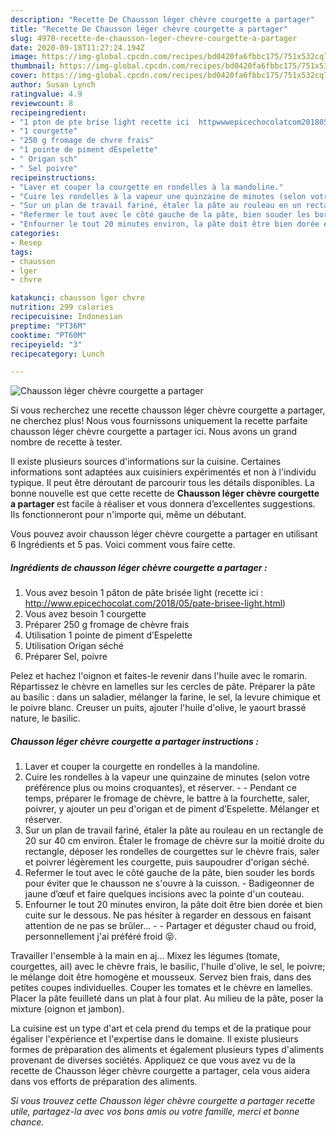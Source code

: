 ```yaml
---
description: "Recette De Chausson léger chèvre courgette a partager"
title: "Recette De Chausson léger chèvre courgette a partager"
slug: 4978-recette-de-chausson-leger-chevre-courgette-a-partager
date: 2020-09-18T11:27:24.194Z
image: https://img-global.cpcdn.com/recipes/bd0420fa6fbbc175/751x532cq70/chausson-leger-chevre-courgette-a-partager-photo-principale-de-la-recette.jpg
thumbnail: https://img-global.cpcdn.com/recipes/bd0420fa6fbbc175/751x532cq70/chausson-leger-chevre-courgette-a-partager-photo-principale-de-la-recette.jpg
cover: https://img-global.cpcdn.com/recipes/bd0420fa6fbbc175/751x532cq70/chausson-leger-chevre-courgette-a-partager-photo-principale-de-la-recette.jpg
author: Susan Lynch
ratingvalue: 4.9
reviewcount: 8
recipeingredient:
- "1 pton de pte brise light recette ici  httpwwwepicechocolatcom201805patebriseelighthtml"
- "1 courgette"
- "250 g fromage de chvre frais"
- "1 pointe de piment dEspelette"
- " Origan sch"
- " Sel poivre"
recipeinstructions:
- "Laver et couper la courgette en rondelles à la mandoline."
- "Cuire les rondelles à la vapeur une quinzaine de minutes (selon votre préférence plus ou moins croquantes), et réserver.  Pendant ce temps, préparer le fromage de chèvre, le battre à la fourchette, saler, poivrer, y ajouter un peu d&#39;origan et de piment d’Espelette. Mélanger et réserver."
- "Sur un plan de travail fariné, étaler la pâte au rouleau en un rectangle de 20 sur 40 cm environ. Étaler le fromage de chèvre sur la moitié droite du rectangle, déposer les rondelles de courgettes sur le chèvre frais, saler et poivrer légèrement les courgette, puis saupoudrer d&#39;origan séché."
- "Refermer le tout avec le côté gauche de la pâte, bien souder les bords pour éviter que le chausson ne s&#39;ouvre à la cuisson. Badigeonner de jaune d’œuf et faire quelques incisions avec la pointe d&#39;un couteau."
- "Enfourner le tout 20 minutes environ, la pâte doit être bien dorée et bien cuite sur le dessous. Ne pas hésiter à regarder en dessous en faisant attention de ne pas se brûler...  Partager et déguster chaud ou froid, personnellement j&#39;ai préféré froid 😝."
categories:
- Resep
tags:
- chausson
- lger
- chvre

katakunci: chausson lger chvre 
nutrition: 299 calories
recipecuisine: Indonesian
preptime: "PT36M"
cooktime: "PT60M"
recipeyield: "3"
recipecategory: Lunch

---
```



![Chausson léger chèvre courgette a partager](https://img-global.cpcdn.com/recipes/bd0420fa6fbbc175/751x532cq70/chausson-leger-chevre-courgette-a-partager-photo-principale-de-la-recette.jpg)

Si vous recherchez une recette chausson léger chèvre courgette a partager, ne cherchez plus! Nous vous fournissons uniquement la recette parfaite chausson léger chèvre courgette a partager ici. Nous avons un grand nombre de recette à tester.

Il existe plusieurs sources d'informations sur la cuisine. Certaines informations sont adaptées aux cuisiniers expérimentés et non à l'individu typique. Il peut être déroutant de parcourir tous les détails disponibles. La bonne nouvelle est que cette recette de <strong> Chausson léger chèvre courgette a partager </strong> est facile à réaliser et vous donnera d’excellentes suggestions. Ils fonctionneront pour n'importe qui, même un débutant.

<!--inarticleads1-->

Vous pouvez avoir chausson léger chèvre courgette a partager en utilisant 6 Ingrédients et 5 pas. Voici comment vous faire cette.

##### Ingrédients de chausson léger chèvre courgette a partager :

1. Vous avez besoin 1 pâton de pâte brisée light (recette ici : http://www.epicechocolat.com/2018/05/pate-brisee-light.html)
1. Vous avez besoin 1 courgette
1. Préparer 250 g fromage de chèvre frais
1. Utilisation 1 pointe de piment d’Espelette
1. Utilisation  Origan séché
1. Préparer  Sel, poivre


Pelez et hachez l&#39;oignon et faites-le revenir dans l&#39;huile avec le romarin. Répartissez le chèvre en lamelles sur les cercles de pâte. Préparer la pâte au basilic : dans un saladier, mélanger la farine, le sel, la levure chimique et le poivre blanc. Creuser un puits, ajouter l&#39;huile d&#39;olive, le yaourt brassé nature, le basilic. 

<!--inarticleads2-->

##### Chausson léger chèvre courgette a partager instructions :

1. Laver et couper la courgette en rondelles à la mandoline.
1. Cuire les rondelles à la vapeur une quinzaine de minutes (selon votre préférence plus ou moins croquantes), et réserver. -  - Pendant ce temps, préparer le fromage de chèvre, le battre à la fourchette, saler, poivrer, y ajouter un peu d&#39;origan et de piment d’Espelette. Mélanger et réserver.
1. Sur un plan de travail fariné, étaler la pâte au rouleau en un rectangle de 20 sur 40 cm environ. Étaler le fromage de chèvre sur la moitié droite du rectangle, déposer les rondelles de courgettes sur le chèvre frais, saler et poivrer légèrement les courgette, puis saupoudrer d&#39;origan séché.
1. Refermer le tout avec le côté gauche de la pâte, bien souder les bords pour éviter que le chausson ne s&#39;ouvre à la cuisson. - Badigeonner de jaune d’œuf et faire quelques incisions avec la pointe d&#39;un couteau.
1. Enfourner le tout 20 minutes environ, la pâte doit être bien dorée et bien cuite sur le dessous. Ne pas hésiter à regarder en dessous en faisant attention de ne pas se brûler... -  - Partager et déguster chaud ou froid, personnellement j&#39;ai préféré froid 😝.


Travailler l&#39;ensemble à la main en aj… Mixez les légumes (tomate, courgettes, ail) avec le chèvre frais, le basilic, l&#39;huile d&#39;olive, le sel, le poivre; le mélange doit être homogène et mousseux. Servez bien frais, dans des petites coupes individuelles. Couper les tomates et le chèvre en lamelles. Placer la pâte feuilleté dans un plat à four plat. Au milieu de la pâte, poser la mixture (oignon et jambon). 

<!--inarticleads1-->

<p>
La cuisine est un type d'art et cela prend du temps et de la pratique pour égaliser l'expérience et l'expertise dans le domaine. Il existe plusieurs formes de préparation des aliments et également plusieurs types d'aliments provenant de diverses sociétés. Appliquez ce que vous avez vu de la recette de Chausson léger chèvre courgette a partager, cela vous aidera dans vos efforts de préparation des aliments.
</p>

<p>
<i>Si vous trouvez cette Chausson léger chèvre courgette a partager recette utile, partagez-la avec vos bons amis ou votre famille, merci et bonne chance.</i>
</p>
